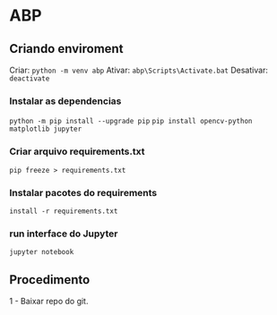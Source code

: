 # ABP

## Criando enviroment
Criar: `python -m venv abp`
Ativar: `abp\Scripts\Activate.bat`
Desativar: `deactivate`

### Instalar as dependencias
`python -m pip install --upgrade pip`
`pip install opencv-python matplotlib jupyter`

### Criar arquivo requirements.txt
`pip freeze > requirements.txt`

### Instalar pacotes do requirements
`install -r requirements.txt`

### run interface do Jupyter 
`jupyter notebook`


## Procedimento

1 - Baixar repo do git.
